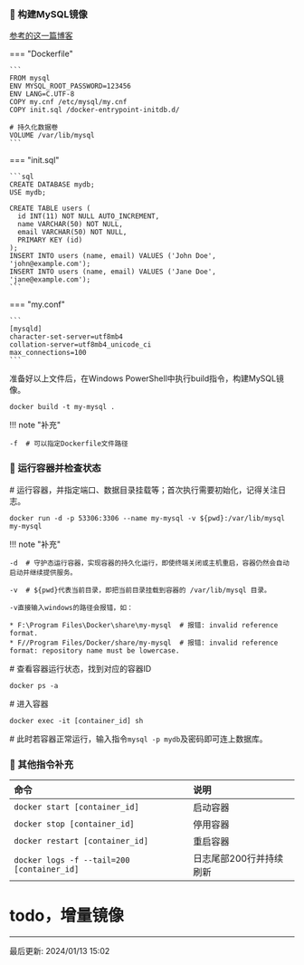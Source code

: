 
### 🚁 构建MySQL镜像

[参考的这一篇博客](https://blog.csdn.net/Liu__sir__/article/details/130643737)

=== "Dockerfile"

    ```
    FROM mysql
    ENV MYSQL_ROOT_PASSWORD=123456
    ENV LANG=C.UTF-8
    COPY my.cnf /etc/mysql/my.cnf
    COPY init.sql /docker-entrypoint-initdb.d/
    
    # 持久化数据卷
    VOLUME /var/lib/mysql
    ```

=== "init.sql"

    ```sql
    CREATE DATABASE mydb;
    USE mydb;
    
    CREATE TABLE users (
      id INT(11) NOT NULL AUTO_INCREMENT,
      name VARCHAR(50) NOT NULL,
      email VARCHAR(50) NOT NULL,
      PRIMARY KEY (id)
    );
    INSERT INTO users (name, email) VALUES ('John Doe', 'john@example.com');
    INSERT INTO users (name, email) VALUES ('Jane Doe', 'jane@example.com');
    ```

=== "my.conf"

    ```
    [mysqld]
    character-set-server=utf8mb4
    collation-server=utf8mb4_unicode_ci
    max_connections=100    
    ```

准备好以上文件后，在Windows PowerShell中执行build指令，构建MySQL镜像。

`docker build -t my-mysql .`

!!! note "补充"
    
    -f  # 可以指定Dockerfile文件路径

### 🚁 运行容器并检查状态

\# 运行容器，并指定端口、数据目录挂载等；首次执行需要初始化，记得关注日志。

`docker run -d -p 53306:3306 --name my-mysql -v ${pwd}:/var/lib/mysql my-mysql`

!!! note "补充"

    -d  # 守护态运行容器，实现容器的持久化运行，即使终端关闭或主机重启，容器仍然会自动启动并继续提供服务。

    -v  # ${pwd}代表当前目录，即把当前目录挂载到容器的 /var/lib/mysql 目录。

    -v直接输入windows的路径会报错，如：

    * F:\Program Files\Docker\share\my-mysql  # 报错: invalid reference format.
    * F//Program Files/Docker/share/my-mysql  # 报错: invalid reference format: repository name must be lowercase.

\# 查看容器运行状态，找到对应的容器ID

`docker ps -a`

\# 进入容器

`docker exec -it [container_id] sh`

\# 此时若容器正常运行，输入指令`mysql -p mydb`及密码即可连上数据库。

### 🚁 其他指令补充

| 命令                                        | 说明            |
|:------------------------------------------|:--------------|
| `docker start [container_id]`             | 启动容器          |
| `docker stop [container_id]`              | 停用容器          |
| `docker restart [container_id]`           | 重启容器          |
| `docker logs -f --tail=200 [container_id]` | 日志尾部200行并持续刷新 |

# todo，增量镜像

---
最后更新: 2024/01/13 15:02